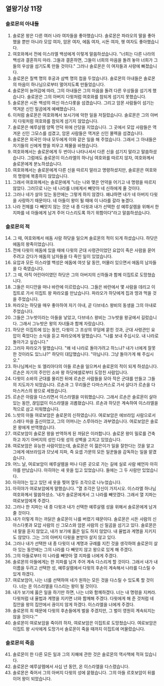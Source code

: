 ## 열왕기상 11장

### 솔로몬의 아내들
1. 솔로몬 왕은 다른 여러 나라 여자들을 좋아했습니다. 솔로몬은 파라오의 딸을 좋아했을 뿐만 아니라 모압 여자, 암몬 여자, 에돔 여자, 시돈 여자, 헷 여자도 좋아했습니다.
2. 여호와께서 전에 이스라엘 백성에게 이렇게 말씀하셨습니다. "너희는 다른 나라의 백성과 결혼하지 마라. 그들과 결혼하면, 그들이 너희의 마음을 돌려 놓아 너희가 그들의 우상을 섬기도록 만들 것이다." 그러나 솔로몬은 이 여자들과 사랑에 빠졌습니다.
3. 솔로몬은 칠백 명의 후궁과 삼백 명의 첩을 두었습니다. 솔로몬의 아내들은 솔로몬의 마음이 하나님으로부터 멀어지도록 만들었습니다.
4. 솔로몬이 늙어감에 따라, 그의 아내들은 그의 마음을 돌려 다른 우상들을 섬기게 했습니다. 솔로몬은 그의 아버지 다윗처럼 여호와를 참되게 섬기지 못했습니다.
5. 솔로몬은 시돈 백성의 여신 아스다롯을 섬겼습니다. 그리고 암몬 사람들이 섬기는 역겨운 신인 밀곰에게 예배했습니다.
6. 이처럼 솔로몬은 여호와께서 보시기에 악한 일을 저질렀습니다. 솔로몬은 그의 아버지 다윗처럼 여호와를 참되게 섬기지 않았습니다.
7. 솔로몬은 예루살렘 양쪽 언덕 위에 산당을 지었습니다. 그 곳에서 모압 사람들은 역겨운 신인 그모스를 섬겼고, 암몬 사람들은 역겨운 신인 몰렉을 섬겼습니다.
8. 솔로몬은 외국인 아내 모두에게 이와 같은 일을 해 주었습니다. 그래서 그 아내들은 자기들의 신에게 향을 피우고 제물을 바쳤습니다.
9. 여호와께서는 솔로몬에게 두 번이나 나타나셔서 다른 신을 섬기지 말라고 말씀하셨습니다. 그럼에도 솔로몬이 이스라엘의 하나님 여호와를 따르지 않자, 여호와께서 솔로몬에게 분노하셨습니다.
10. 여호와께서는 솔로몬에게 다른 신을 따르지 말라고 명령하셨지만, 솔로몬은 여호와의 명령에 복종하지 않았습니다.
11. 그래서 여호와께서는 솔로몬에게 "너는 나와 맺은 언약을 어기고 내 명령을 따르지 않았다. 그러므로 나는 네 나라를 너에게서 빼앗아 네 신하에게 줄 것이다.
12. 그러나 네가 살아 있는 동안에는 그렇게 하지 않겠다. 왜냐하면 내가 네 아버지 다윗을 사랑하기 때문이다. 네 아들이 왕이 될 때에 이 나라를 갈라 놓겠다.
13. 나라 전체를 다 빼앗지 않는 것은 내 종 다윗과 내가 선택한 성 예루살렘을 위해서 한 지파를 네 아들에게 남겨 주어 다스리도록 하기 위함이다"라고 말씀하셨습니다.
### 솔로몬의 적
14. 그 때, 여호와께서 에돔 사람 하닷을 일으켜 솔로몬의 적이 되게 하셨습니다. 하닷은 에돔의 왕족이었습니다.
15. 전에 다윗이 에돔에 있을 때에 다윗의 군대 사령관이었던 요압이 죽은 사람을 묻어 주려고 갔다가 에돔의 남자들을 다 죽인 일이 있었습니다.
16. 요압과 모든 이스라엘 백성은 에돔에 여섯 달 동안, 머물러 있으면서 에돔의 남자들을 다 죽였습니다.
17. 그 때, 아직 어린아이였던 하닷은 그의 아버지의 신하들과 함께 이집트로 도망쳤습니다.
18. 그들은 미디안을 떠나 바란에 이르렀습니다. 그들은 바란에서 몇 사람을 데리고 이집트로 가서 이집트 왕 파라오를 만났습니다. 파라오가 하닷에게 집과 땅과 먹을 것을 주었습니다.
19. 파라오는 하닷을 매우 좋아하여 자기 아내, 곧 다브네스 왕비의 동생을 그의 아내로 주었습니다.
20. 그들은 그누밧이라는 아들을 낳았고, 다브네스 왕비는 그누밧을 왕궁에서 길렀습니다. 그래서 그누밧은 왕의 자녀들과 함께 자랐습니다.
21. 하닷은 이집트에 있는 동안, 다윗이 그 조상의 무덤에 묻힌 것과, 군대 사령관인 요압이 죽었다는 소식을 듣고 파라오에게 말했습니다. "나를 보내 주십시오. 내 나라로 돌아가고 싶습니다."
22. 그러자 파라오가 말했습니다. "왜 네 나라로 돌아가려고 하느냐? 내가 너에게 잘못한 것이라도 있느냐?" 하닷이 대답했습니다. "아닙니다. 그냥 돌아가게 해 주십시오."
23. 하나님께서는 또 엘리아다의 아들 르손을 일으켜서 솔로몬의 적이 되게 하셨습니다. 르손은 자기의 주인인 소바 왕 하닷에셀로부터 도망친 사람입니다.
24. 다윗이 소바의 군대를 물리친 뒤에 르손은 사람들을 모아 작은 군대를 만들고 그들의 지도자가 되었습니다. 르손과 그 무리들은 다마스커스로 가서 살다가 르손을 다마스커스의 왕으로 세웠습니다.
25. 르손은 아람을 다스리면서 이스라엘을 미워했습니다. 그래서 르손은 솔로몬이 살아 있는 동안, 끊임없이 이스라엘을 괴롭혔습니다. 르손과 하닷은 계속하여 이스라엘을 적으로 삼고 미워했습니다.
26. 느밧의 아들 여로보암은 솔로몬의 신하였습니다. 여로보암은 에브라임 사람으로서 스레다 마을 출신이었고, 그의 어머니는 스루아라는 과부였습니다. 여로보암은 솔로몬 왕에게 반역했습니다.
27. 여로보암이 솔로몬 왕을 반역하게 된 까닭은 이러합니다. 솔로몬 왕이 밀로를 건축하고 자기 아버지의 성인 다윗 성의 성벽을 고치고 있었습니다.
28. 여로보암은 유능한 사람이었는데, 솔로몬은 이 젊은이가 일을 잘한다는 것을 알고 그에게 에브라임과 므낫세 지파, 즉 요셉 가문의 모든 일꾼들을 감독하는 일을 맡겼습니다.
29. 어느 날, 여로보암이 예루살렘을 떠나 다른 곳으로 가는 길에 실로 사람 예언자 아히야를 만났습니다. 아히야는 새 옷을 입고 있었습니다. 들에는 그 두 사람만 있었습니다.
30. 아히야는 입고 있던 새 옷을 찢어 열두 조각으로 나누었습니다.
31. 아히야가 여로보암에게 말했습니다. "열 조각은 당신이 가지시오. 이스라엘 하나님 여호와께서 말씀하셨소. '내가 솔로몬에게서 그 나라를 빼앗겠다. 그래서 열 지파는 여로보암에게 주겠다.
32. 그러나 한 지파는 내 종 다윗과 내가 선택한 예루살렘 성을 위해서 솔로몬에게 남겨 줄 것이다.
33. 내가 이렇게 하는 까닭은 솔로몬이 나를 버렸기 때문이다. 솔로몬은 시돈 사람의 신 아스다롯과 모압 사람의 신 그모스와 암몬 사람의 신 밀곰을 섬기고 있다. 솔로몬은 내 말을 듣지 않았고, 내가 보기에 옳은 일도 하지 않았다. 내 율법과 계명을 지키지도 않았다. 그는 그의 아버지 다윗을 본받아 살지 않고 있다.
34. 그러나 내가 선택한 내 종 다윗이 내 계명과 규례를 지킨 것을 생각하여 솔로몬이 살아 있는 동안에는 그의 나라를 다 빼앗지 않고 왕으로 있게 해 주겠다.
35. 그의 아들로부터 이 나라를 빼앗아 열 지파를 너에게 주겠다.
36. 솔로몬의 아들에게는 한 지파를 남겨 주어 계속 다스리게 할 것이다. 그래서 내가 내 이름을 두려고 선택한 성, 예루살렘에서 다윗의 후손이 계속해서 나라를 다스릴 수 있게 하겠다.
37. 여로보암아, 나는 너를 선택하여 네가 원하는 모든 것을 다스릴 수 있도록 할 것이다. 너는 온 이스라엘을 다스리는 왕이 될 것이다.
38. 내가 보기에 옳은 일을 하기만 하면, 나는 너와 함께하겠다. 너는 내 명령을 지켜라. 다윗처럼 내 율법과 계명을 지키면 너와 함께해 주겠다. 다윗에게 해 준 것처럼 네 집안을 왕의 집안에서 끊이지 않게 하겠다. 이스라엘을 너에게 주겠다.
39. 솔로몬의 죄 때문에 다윗의 후손들에게 벌을 주겠지만, 그 벌이 영원히 계속되지는 않을 것이다.'"
40. 솔로몬이 여로보암을 죽이려 하자, 여로보암은 이집트로 도망쳤습니다. 여로보암은 이집트 왕 시삭에게 도망가서 솔로몬이 죽을 때까지 이집트에 머물렀습니다.
### 솔로몬의 죽음
41. 솔로몬이 한 다른 모든 일과 그의 지혜에 관한 것은 솔로몬의 역사책에 적혀 있습니다.
42. 솔로몬은 예루살렘에서 사십 년 동안, 온 이스라엘을 다스렸습니다.
43. 솔로몬은 죽어서 그의 아버지 다윗의 성에 묻혔습니다. 그의 아들 르호보암이 뒤를 이어 왕이 되었습니다.